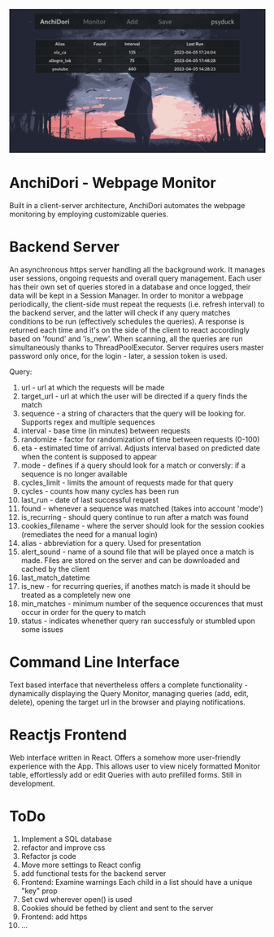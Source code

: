 ![webfront](src/common/imgs/webfront.png)

<h1>AnchiDori - Webpage Monitor</h1>

Built in a client-server architecture, AnchiDori automates the webpage monitoring by employing customizable queries. 

<h1>Backend Server</h1>
An asynchronous https server handling all the background work. It manages user sessions, ongoing requests and overall query management. Each user has their own set of queries stored in a database and once logged, their data will be kept in a Session Manager. In order to monitor a webpage periodically, the client-side must repeat the requests (i.e. refresh interval) to the backend server, and the latter will check if any query matches conditions to be run (effectively schedules the queries). A response is returned each time and it's on the side of the client to react accordingly based on 'found' and 'is_new'. When scanning, all the queries are run simultaneously thanks to ThreadPoolExecutor. Server requires users master password only once, for the login - later, a session token is used.

<p>
<p>Query:<p>
<ol>
<li>url - url at which the requests will be made</li>
<li>target_url - url at which the user will be directed if a query finds the match</li>
<li>sequence - a string of characters that the query will be looking for. Supports regex and multiple sequences</li>
<li>interval - base time (in minutes) between requests</li>
<li>randomize - factor for randomization of time between requests (0-100)</li>
<li>eta - estimated time of arrival. Adjusts interval based on predicted date when the content is supposed to appear</li>
<li>mode - defines if a query should look for a match or conversly: if a sequence is no longer available</li>
<li>cycles_limit - limits the amount of requests made for that query</li>
<li>cycles - counts how many cycles has been run</li>
<li>last_run - date of last successful request</li>
<li>found - whenever a sequence was matched (takes into account 'mode')</li>
<li>is_recurring - should query continue to run after a match was found</li>
<li>cookies_filename - where the server should look for the session cookies (remediates the need for a manual login)</li>
<li>alias - abbreviation for a query. Used for presentation</li>
<li>alert_sound - name of a sound file that will be played once a match is made. Files are stored on the server and can be downloaded and cached by the client</li>
<li>last_match_datetime</li>
<li>is_new - for recurring queries, if anothes match is made it should be treated as a completely new one</li>
<li>min_matches - minimum number of the sequence occurences that must occur in order for the query to match</li>
<li>status - indicates whenether query ran successfuly or stumbled upon some issues</li>
</ol>

<h1>Command Line Interface</h1>
Text based interface that nevertheless offers a complete functionality - dynamically displaying the Query Monitor, managing queries (add, edit, delete), opening the target url in the browser and playing notifications. 

<h1>Reactjs Frontend</h1>
Web interface written in React. Offers a somehow more user-friendly experience with the App. This allows user to view nicely formatted Monitor table, effortlessly add or edit Queries with auto prefilled forms. Still in development.

<h1>ToDo</h1>
<ol>
<li>Implement a SQL database</li>
<li>refactor and improve css</li>
<li>Refactor js code</li>
<li>Move more settings to React config</li>
<li>add functional tests for the backend server</li>
<li>Frontend: Examine warnings Each child in a list should have a unique "key" prop</li>
<li>Set cwd wherever open() is used</li>
<li>Cookies should be fethed by client and sent to the server</li>
<li>Frontend: add https</li>
<li>...</li>
</ol>